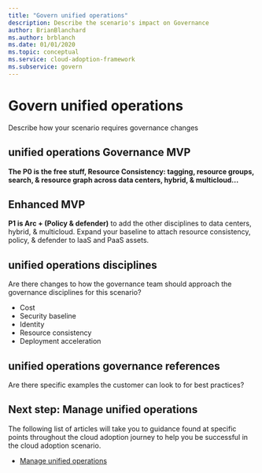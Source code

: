 ```yaml
---
title: "Govern unified operations"
description: Describe the scenario's impact on Governance
author: BrianBlanchard
ms.author: brblanch
ms.date: 01/01/2020
ms.topic: conceptual
ms.service: cloud-adoption-framework
ms.subservice: govern
---
```


# Govern unified operations

Describe how your scenario requires governance changes

## unified operations Governance MVP

**The P0 is the free stuff, Resource Consistency: tagging, resource groups, search, & resource graph across data centers, hybrid, & multicloud...**

## Enhanced MVP

**P1 is Arc + (Policy & defender)** to add the other disciplines to data centers, hybrid, & multicloud.
Expand your baseline to attach resource consistency, policy, & defender to IaaS and PaaS assets.

## unified operations disciplines

Are there changes to how the governance team should approach the governance disciplines for this scenario?
- Cost
- Security baseline
- Identity
- Resource consistency
- Deployment acceleration

## unified operations governance references

Are there specific examples the customer can look to for best practices?

## Next step: Manage unified operations

The following list of articles will take you to guidance found at specific points throughout the cloud adoption journey to help you be successful in the cloud adoption scenario.

- [Manage unified operations](./manage.md)
